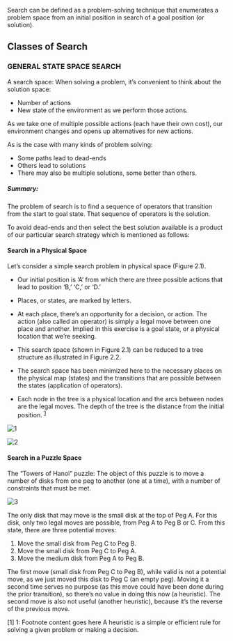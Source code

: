 Search can be defined as a problem-solving technique that enumerates a problem space from an initial position in search
of a goal position (or solution). 

## Classes of Search

### GENERAL STATE SPACE SEARCH

A search space:  When solving a problem, it’s convenient to think about the solution space:
-	Number of actions 
-	New state of the environment as we perform those actions. 

As we take one of multiple possible actions (each have their own cost), our environment changes and opens up alternatives for new actions. 

As is the case with many kinds of problem solving:
-	Some  paths lead to dead-ends 
-	Others lead to solutions
-	There may also be multiple solutions, some better than others. 
##### Summary: 
The problem of search is to find a sequence of operators that transition from the start to goal state. 
That sequence of operators is the solution.

To avoid dead-ends and then select the best solution available is a product of our particular search strategy which is mentioned as follows:

#### Search in a Physical Space

Let’s consider a simple search problem in physical space (Figure 2.1). 

- Our initial position is ‘A’ from which there are three possible actions that lead to position ‘B,’ ‘C,’ or ‘D.’ 

- Places, or states, are marked by letters.

- At each place, there’s an opportunity for a decision, or action. The action (also called an operator) is simply a legal move between one place and another. Implied in this exercise is a goal state, or a physical location that we’re seeking.

- This search space (shown in Figure 2.1) can be reduced to a tree structure as illustrated in Figure 2.2. 

- The search space has been minimized here to the necessary places on the physical map (states) and the transitions
that are possible between the states (application of operators). 

- Each node in the tree is a physical location and the arcs between nodes are the legal moves. The depth of the tree is the distance from the initial position. <sup>[1](#myfootnote1)</sup>


![1](https://user-images.githubusercontent.com/1982225/27413682-89681788-571a-11e7-8dbe-d7a3e7d1faa1.png)


![2](https://user-images.githubusercontent.com/1982225/27403190-2e069672-56e7-11e7-8f0b-b09934e59da6.png)



#### Search in a Puzzle Space

The “Towers of Hanoi” puzzle: 
The object of this puzzle is to move a number of disks from one peg to another (one at a time), with a number of constraints
that must be met. 

![3](https://user-images.githubusercontent.com/1982225/27381273-cfeb0268-569f-11e7-964f-f41ca6eb554c.png)


The only disk that may
move is the small disk at the top of Peg A. For this disk, only two legal moves
are possible, from Peg A to Peg B or C. From this state, there are three
potential moves:

1. Move the small disk from Peg C to Peg B.
2. Move the small disk from Peg C to Peg A.
3. Move the medium disk from Peg A to Peg B.

The first move (small disk from Peg C to Peg B), while valid is not a potential move, as we just moved this disk to Peg C (an empty peg). Moving it a second time serves no purpose (as this move could have been done during the prior transition), so there’s no value in doing this now (a heuristic). The second move is also not useful (another heuristic), because it’s the reverse of the previous move.

[1] <a name="myfootnote1">1</a>: Footnote content goes here A heuristic is a simple or efficient rule for solving a given problem or making a decision.



